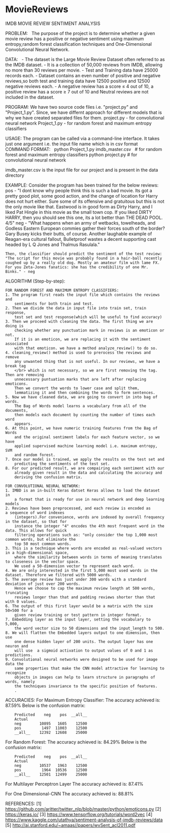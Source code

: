 # MovieReviews

IMDB MOVIE REVIEW SENTIMENT ANALYSIS

PROBLEM:
    The purpose of the project is to determine whether a given movie review has
    a positive or negative sentiment using maximum entropy,random
    forest classification techniques and One-Dimensional Convolutional Neural Network.

DATA: 
    - The dataset is the Large Movie Review Dataset often referred to as the IMDB dataset.
    - It is a collection of 50,000 reviews from IMDB, allowing no more than 30 reviews per movie.
    - Test and Training data have 25000 records each.
	- Dataset contains an even number of positive and negative reviews,so both test and training data have 12500 positive and 12500 negative reviews each.
	- A negative review has a score ≤ 4 out of 10, a positive review has a score ≥ 7 out of 10 and Neutral reviews are not included in the dataset.

PROGRAM:
	We have two source code files i.e. "project.py" and "Project_1.py". Since, we have differnt 
	approach for different models that is why we have created separated files for them.
	project.py - for convolutional neural network
	Project_1.py - for random forest and maximum entropy classifiers

USAGE:
    The program can be called via a command-line interface.
    It takes just one argument i.e. the input file name which is in csv format
    
COMMAND FORMAT:
    python Project_1.py imdb_master.csv   # for random forest and maximum entropy classifiers
	python project.py 					  # for convolutional neural network

imdb_master.csv is the input file for our project and is present in the data directory

EXAMPLE:
	Consider the program has been trained for the below reviews:
	pos - "I dont know why people think this is such a bad movie. Its got a pretty good plot, some good action, and the change of location for Harry does not 
		hurt either. Sure some of its offensive and gratuitous but this is not the only movie like that. Eastwood is in good form as Dirty Harry, and I 		
		liked Pat Hingle in this movie as the small town cop. If you liked DIRTY HARRY, then you should see this one, its a lot better than THE DEAD POOL. 4/5"
	neg - "What happens when an army of wetbacks, towelheads, and Godless Eastern European commies gather their forces south of the border? Gary Busey kicks 
		their butts, of course. Another laughable example of Reagan-era cultural fallout, Bulletproof wastes a decent supporting cast headed by L Q Jones and Thalmus Rasulala."
	
	Then, the classifier should predict the sentiment of the test review:
	"The script for this movie was probably found in a hair-ball recently coughed up by a really old dog. Mostly an amateur film with lame FX. For you Zeta-Jones fanatics: she has the credibility of one Mr. Binks." - neg
		
		
ALGORITHM (Step-by-step):

	FOR RANDOM FOREST AND MAXIMUM ENTROPY CLASSIFIERS:
    1. The program first reads the input file which contains the reviews and
        sentiments for both train and test.
    2. Then we divide the data in input file into train set, train response,
        test set and test response(which will be useful to find accuracy)
    3. Then we proceed with cleaning the data. The first thing we are doing is 
        checking whether any punctuation mark in reviews is an emoticon or not.
        If it is an emoticon, we are replacing it with the sentiment associated
        with that emoticon. we have a method analyze_review() to do so.
    4. cleaning_review() method is used to prerocess the reviews and remove
        any unwanted thing that is not useful. In our reviews, we have a break tag
        </br> which is not necessary, so we are first removing the tag. Then are removing 
		unnecessary puntuation marks that are left after replacing emoticons. 
		Then we convert the words to lower case and split them,
		lemmatizing it and then combining the words to form sentences.
    5. Now we have cleaned data, we are going to convert in into bag of words.
        The Bag of Words model learns a vocabulary from all of the documents, 
        then models each document by counting the number of times each word 
        appears.
    6. At this point, we have numeric training features from the Bag of Words 
        and the original sentiment labels for each feature vector, so we have 
        applied supervised machine learning model i.e. maximum entropy, SVM 
        and random forest. 
    7. Once our model is trained, we apply the results on the test set and 
        predicting the sentiments of the test set.
    8. For our predicted result, we are compairing each sentiment with our
        already given result in the data and calculating the accuracy and
        deriving the confusion matrix.
	
	FOR CONVOLUTIONAL NEURAL NETWORK:
	1. IMBD is an in-built Keras datset Keras allows to load the dataset in 
		a format that is ready for use in neural network and deep learning models
    2. Reviews have been preprocessed, and each review is encoded as a sequence of word indexes 
		(integers).For convenience, words are indexed by overall frequency in the dataset, so that for
		instance the integer "4" encodes the 4th most frequent word in the data. This allows for quick
		filtering operations such as: "only consider the top 1,000 most common words, but eliminate the 
		top 50 most common words.
    3. This is a technique where words are encoded as real-valued vectors in a high-dimensional space, 
	    where the similarity between words in terms of meaning translates to closeness in the vector space.
	    We used a 50-dimension vector to represent each word.
    4. We are only interested in the first 5,000 most used words in the dataset. Therefore we filtered with 5000 words.
    5. The average review has just under 300 words with a standard deviation of just over 200 words. 
	    Hence we choose to cap the maximum review length at 500 words, truncating 
	    reviews longer than that and padding reviews shorter than that with 0 values.
    6. The output of this first layer would be a matrix with the size 50×500 for a
	    given review training or test pattern in integer format.
    7. Embedding layer as the input layer, setting the vocabulary to 5,000,
	    the word vector size to 50 dimensions and the input_length to 500.
	8. We will flatten the Embedded layers output to one dimension, then use 
	    one dense hidden layer of 200 units. The output layer has one neuron and 
	    will use  a sigmoid activation to output values of 0 and 1 as predictions.  
    9. Convolutional neural networks were designed to be used for image data the 
	    same properties that make the CNN model attractive for learning to recognize 
	    objects in images can help to learn structure in paragraphs of words, namely 
	    the techniques invariance to the specific position of features.
        .
ACCURACIES:
For Maximum Entropy Classifier:
    The accuracy achieved is: 87.59%
    Below is the confusion matrix:

        Predicted    neg    pos  __all__
        Actual                          
        neg        10895   1605    12500
        pos         1497  11003    12500
        __all__    12392  12608    25000

For Random Forest: 
    The accuracy achieved is: 84.29%
    Below is the confusion matrix:

        Predicted    neg    pos  __all__
        Actual
        neg        10537   1963    12500
        pos         1964  10536    12500
        __all__    12501  12499    25000
		
For Multilayer Perceptron Layer
      The accuracy achieved is: 87.41%
		
For One Dimensional-CNN
      The accuracy achieved is: 88.81%
	  
REFERENCES:
  [1] https://github.com/aritter/twitter_nlp/blob/master/python/emoticons.py
	[2] https://keras.io/
	[3] https://www.tensorflow.org/tutorials/word2vec
	[4] https://www.kaggle.com/utathya/sentiment-analysis-of-imdb-reviews/data
  [5] http://ai.stanford.edu/~amaas//papers/wvSent_acl2011.pdf

